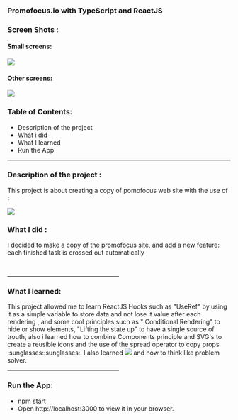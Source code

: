 <h3>Promofocus.io with TypeScript and ReactJS </h3>
<h3>Screen Shots :</h3>
<h4>Small screens:</h4>
<img src=https://user-images.githubusercontent.com/96316074/174449589-fa45d709-89dd-4f1f-8939-517b93f187e8.png />
<h4> Other screens:</h4>
<img src="https://user-images.githubusercontent.com/96316074/174449591-32f739fe-ae98-4d88-aa27-2014702ca6ba.png"/>

<h3>Table of Contents: </h3>
<ul>
  <li>Description of the project </li>
  <li>What i did</li>
  <li>What I learned</li>
  <li>Run the App</li>
  </ul>
  
  <hr/>
  
   <h3>Description of the project :</h3>
  <p>This project is about creating a copy of pomofocus web site with the use of :</p>
  
  <img src="https://skills.thijs.gg/icons?i=git,ts,react,css&theme=light"/>
  
  
   <h3>What I did : </h3>
 <p> I decided to make a copy of the promofocus site, and add a new feature: each finished task is crossed out automatically </p>
  <br/>
  <hr width="50%"/>
  <h3>What I learned: </h3>
  This project allowed me to learn ReactJS Hooks such as "UseRef" by using it as a simple variable to store data and not lose it value after each rendering , and some cool principles such as " Conditional Rendering" to hide or show elements, "Lifting the state up" to have a single source of trouth, also i learned how to combine Components principle and SVG's to create a reusible icons and the use of the spread operator to copy props :sunglasses::sunglasses:. I also learned <img src="https://skills.thijs.gg/icons?i=ts&theme=light"/> and how to think like problem solver. 
  
 <hr width="50%"/>
 
<h3>Run the App: </h3>
<ul>
  <li>
    npm start
  </li>
  <li>
    Open http://localhost:3000 to view it in your browser.
  </li>
  </ul>
 <br />
